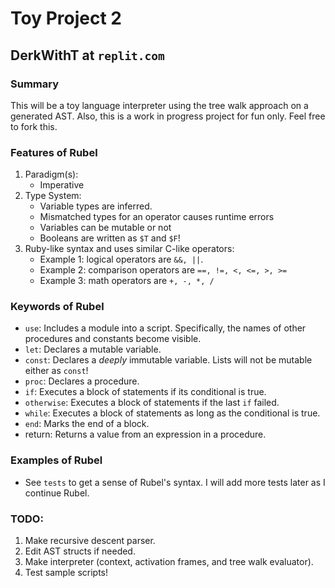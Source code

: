 # Toy Project 2
## DerkWithT at `replit.com`

### Summary
This will be a toy language interpreter using the tree walk approach on a generated AST. Also, this is a work in progress project for fun only. Feel free to fork this.

### Features of Rubel
 1. Paradigm(s):
    - Imperative
 2. Type System:
    - Variable types are inferred.
    - Mismatched types for an operator causes runtime errors
    - Variables can be mutable or not
    - Booleans are written as `$T` and `$F`!
 3. Ruby-like syntax and uses similar C-like operators:
    - Example 1: logical operators are `&&, ||`.
    - Example 2: comparison operators are `==, !=, <, <=, >, >=`
    - Example 3: math operators are `+, -, *, /`

### Keywords of Rubel
 - `use`: Includes a module into a script. Specifically, the names of other procedures and constants become visible.
 - `let`: Declares a mutable variable.
 - `const`: Declares a _deeply_ immutable variable. Lists will not be mutable either as `const`!
 - `proc`: Declares a procedure.
 - `if`: Executes a block of statements if its conditional is true.
 - `otherwise`: Executes a block of statements if the last `if` failed.
 - `while`: Executes a block of statements as long as the conditional is true.
 - `end`: Marks the end of a block.
 - return: Returns a value from an expression in a procedure.

### Examples of Rubel
 - See `tests` to get a sense of Rubel's syntax. I will add more tests later as I continue Rubel.

### TODO:
 1. Make recursive descent parser.
 2. Edit AST structs if needed.
 3. Make interpreter (context, activation frames, and tree walk evaluator).
 4. Test sample scripts!

